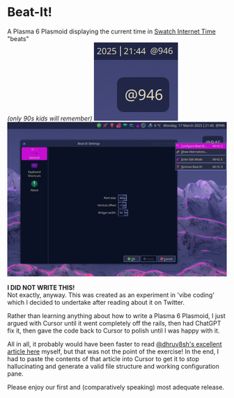 # Beat-It!
A Plasma 6 Plasmoid displaying the current time in [Swatch Internet Time](https://en.wikipedia.org/wiki/Swatch_Internet_Time) "beats"  
*(only 90s kids will remember)*
![the moid as it be](beat-it-screenshot.png)  
![config panel](configpanel.png)

**I DID NOT WRITE THIS!**  
Not exactly, anyway. This was created as an experiment in 'vibe coding' which I decided to undertake after reading about it on Twitter.

Rather than learning anything about how to write a Plasma 6 Plasmoid, I just argued with Cursor until it went completely off the rails, then had ChatGPT fix it, then gave the code back to Cursor to polish until I was happy with it.

All in all, it probably would have been faster to read [@dhruv8sh's excellent article here](https://medium.com/@dhruv8sh_34505/write-an-applet-for-plasma-6-0b8fd3a0334f) myself, but that was not the point of the exercise! In the end, I had to paste the contents of that article into Cursor to get it to stop hallucinating and generate a valid file structure and working configuration pane.

Please enjoy our first and (comparatively speaking) most adequate release.
